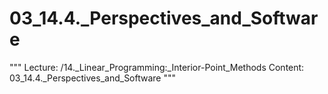 # 03_14.4._Perspectives_and_Software

"""
Lecture: /14._Linear_Programming:_Interior-Point_Methods
Content: 03_14.4._Perspectives_and_Software
"""


